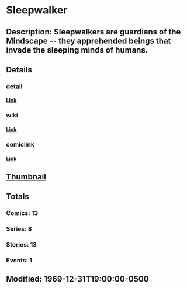 # Sleepwalker
## Description: Sleepwalkers are guardians of the Mindscape -- they apprehended beings that invade the sleeping minds of humans.
## Details
### detail
#### [Link](http://marvel.com/characters/2141/sleepwalker?utm_campaign=apiRef&utm_source=225578a89fc76f3d20fbffda5d17a88d)
### wiki
#### [Link](http://marvel.com/universe/Sleepwalker?utm_campaign=apiRef&utm_source=225578a89fc76f3d20fbffda5d17a88d)
### comiclink
#### [Link](http://marvel.com/comics/characters/1010761/sleepwalker?utm_campaign=apiRef&utm_source=225578a89fc76f3d20fbffda5d17a88d)
## [Thumbnail](http://i.annihil.us/u/prod/marvel/i/mg/f/30/4c0037640501a.jpg)
## Totals
### Comics: 13
### Series: 8
### Stories: 13
### Events: 1
## Modified: 1969-12-31T19:00:00-0500